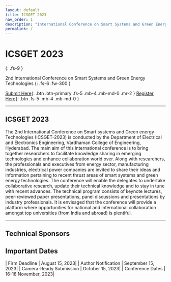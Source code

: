 ```yaml
---
layout: default
title: ICSGET 2023
nav_order: 1
description: "International Conference on Smart Systems and Green Energy Technologies - ICSGET 2023"
permalink: /
---
```


# ICSGET 2023
{: .fs-9 }

2nd International Conference on Smart Systems and Green Energy Technologies
{: .fs-6 .fw-300 }



[Submit Here](https://www.icsget.com){: .btn .btn-primary .fs-5 .mb-4 .mb-md-0 .mr-2 }
[Register Here](https://www.icsget.com){: .btn .fs-5 .mb-4 .mb-md-0 }

---

## ICSGET 2023

The 2nd International Conference on Smart systems and Green energy Technologies (ICSGET-2023) is conducted by the Department of Electrical and Electronics Engineering, Vardhaman College of Engineering, Hyderabad. The main aim of this international conference is to bring together researchers to facilitate knowledge sharing in emerging technologies and enhance collaboration world over. Along with researchers, the professionals and executives from energy sector, manufacturing industries, electrical power companies are invited to share their ideas and information pertaining to recent thrust areas of smart systems and green energy technologies. The conference will enable the delegates to undertake collaborative research, update their technical knowledge and to stay in tune with recent advances. The technical program consists of keynote lectures, peer-reviewed paper presentations, panel discussions and presentations by industry professionals. It is envisaged that the conference will provide a platform where opportunities for national and international collaboration amongst top universities (from India and abroad) is plentiful.

---

## Technical Sponsors



## Important Dates

| Firm Deadline           | August 15, 2023|
| Author Notification     | September 15, 2023|
| Camera-Ready Submission | October 15, 2023|
| Conference Dates        | 16-18 November, 2023|


